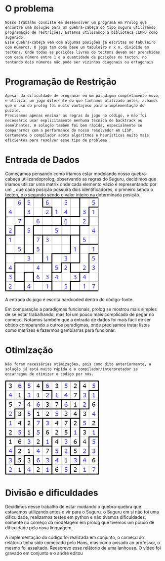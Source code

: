 # O problema 
	Nosso trabalho consiste em desenvolver um programa em Prolog que encontre uma solução para um quebra-cabeça do tipo suguru utilizando programação de restrições. Estamos utilizando a biblioteca CLPFD como sugerido.
	Esse quebra-cabeça vem com algumas posições já escritas no tabuleiro com números. O jogo tem como base um tabuleiro n x n, dividido em tectons. Onde todas as posições livres do tectons devem ser prenchidas com cada número entre 1 e a quantidade de posições no tecton, no tentando dois números não pode ser vizinhos diagonais ou ortagonais

# Programação de Restrição
    Apesar da dificuldade de programar em um paradigma completamente novo, e utilizar um jogo diferente do que tinhamos utilizado antes, achamos que o uso do prolog foi muito vantajoso para a implementação do puzzle.
    Precisamos apenas ensinar as regras do jogo no código, e não foi necessário usar explicitamente nenhuma técnica de backtrack ou semelhantes. A solução também foi bem rápida, especialmente se compararmos com a performance do nosso resolvedor em LISP.
    Certamente o compilador adota algoritmos e heuristicas muito mais eficientes para resolver esse tipo de problema.

# Entrada de Dados
Começamos pensando como iriamos estar modelando nosso quebra-cabeça utilizandoprolog, observando as regras do Suguru, decidimos que iriamos utilizar uma matrix onde cada elemento vázio é representando por um _ que cada posição possuira dois identificadores, o primeiro sendo o tecton, e o segundo sendo o valor inteiro na determinada posição.
![Tabuleiro](img/suguru_1.png)

A entrada do jogo é escrita hardcoded dentro do código-fonte.

Em comparação a paradigmas funcionais, prolog se mostrou mais simples de se estar trabalhando, mas foi um pouco mais complicado de pegar no começo. Notamos também que a entrada de dados foi mais fácil de ser obtido comparando a outros paradigmas, onde precisamos tratar listas como matrizes e fazermos gambiarras para funcionar.

# Otimização 
    Não foram necessárias otimizações, pois como dito anteriormente, a solução já está muito rápida e o compilador/interpretador se encarregou de otimizar o código por nós.
![Tabuleiro](img/suguru_2.png)

# Divisão e dificuldades
Decidimos nesse trabalho de estar mudando o quebra-quebra que estavamos utilizando antes e vir para o Suguru. o Suguru em si não foi uma dificuldade, realizamos testes em python e não tivemos dificuldades, somente no começo da modelagem em prolog que tivemos um pouco de dificuldade pela nova linguagem.

A implementação do código foi realizada em conjunto, o começo do relátorio tinha sido começado pelo Hans, mas como avisado ao professor, o mesmo foi assaltado. Reescrevo esse relátorio de uma lanhouse. O vídeo foi gravado em conjunto e o andré editou





